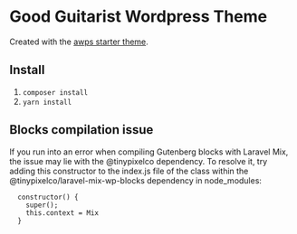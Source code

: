 # Good Guitarist Wordpress Theme

Created with the [awps starter theme](http://www.alecaddd.com/wp-content/uploads/2017/05/awps-logo.png).


## Install

1. `composer install`
2. `yarn install`

## Blocks compilation issue

If you run into an error when compiling Gutenberg blocks with Laravel Mix, the issue may lie with the @tinypixelco dependency. To resolve it, try adding this constructor to the index.js file of the class within the @tinypixelco/laravel-mix-wp-blocks dependency in node_modules:

```
  constructor() {
    super();
    this.context = Mix
  }
```